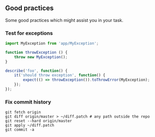 ## Good practices

Some good practices which might assist you in your task.

### Test for exceptions

```js
import MyException from 'app/MyException';

function throwException () {
    throw new MyException();
}

describe('foo', function() {
    it('should throw exception', function() {
        expect(() => throwException()).toThrowError(MyException);
    });
});
```

### Fix commit history

```
git fetch origin
git diff origin/master > ~/diff.patch # any path outside the repo
git reset --hard origin/master
git apply ~/diff.patch
git commit -a
```
